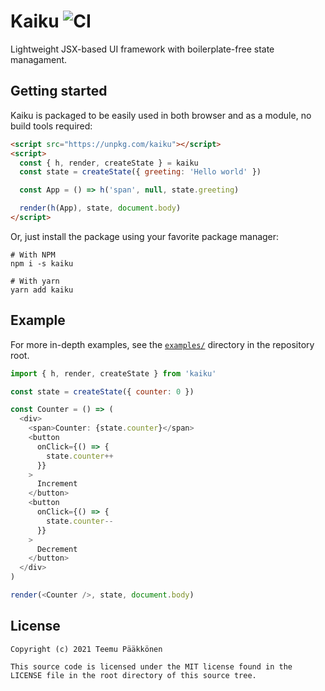 # Kaiku ![CI](https://github.com/oamaok/kaiku/actions/workflows/main.yaml/badge.svg)

Lightweight JSX-based UI framework with boilerplate-free state managament.

## Getting started

Kaiku is packaged to be easily used in both browser and as a module, no build tools required:

```html
<script src="https://unpkg.com/kaiku"></script>
<script>
  const { h, render, createState } = kaiku
  const state = createState({ greeting: 'Hello world' })

  const App = () => h('span', null, state.greeting)

  render(h(App), state, document.body)
</script>
```

Or, just install the package using your favorite package manager:

```shell
# With NPM
npm i -s kaiku

# With yarn
yarn add kaiku
```

## Example

For more in-depth examples, see the [`examples/`](examples) directory in the repository root.

```js
import { h, render, createState } from 'kaiku'

const state = createState({ counter: 0 })

const Counter = () => (
  <div>
    <span>Counter: {state.counter}</span>
    <button
      onClick={() => {
        state.counter++
      }}
    >
      Increment
    </button>
    <button
      onClick={() => {
        state.counter--
      }}
    >
      Decrement
    </button>
  </div>
)

render(<Counter />, state, document.body)
```

## License

```
Copyright (c) 2021 Teemu Pääkkönen

This source code is licensed under the MIT license found in the
LICENSE file in the root directory of this source tree.
```
